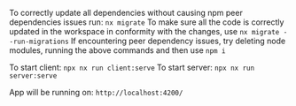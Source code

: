 To correctly update all dependencies without causing npm peer dependencies issues run: `nx migrate`
To make sure all the code is correctly updated in the workspace in conformity with the changes, use `nx migrate --run-migrations`
If encountering peer dependency issues, try deleting node modules, running the above commands and then use `npm i`

To start client: `npx nx run client:serve`
To start server: `npx nx run server:serve`

App will be running on: `http://localhost:4200/`

